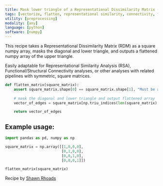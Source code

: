 ```yaml
---
title: Mask lower triangle of a Representational Dissimilarity Matrix (RDM)
tags: [vectorize, flatten, representational similarity, connectivity, functional connectivity, structural connectivity, rdm, lower triangle, mask, array, matrix]
utility: [preprocessing]
modality: [any]
language: [python]
software: [numpy]
---
```


This recipe takes a Representational Dissimilarity Matrix (RDM) as a square numpy array, masks the diagonal and lower triangle, and outputs a flattened numpy array of the upper triangle. 

Easily adaptable for Representational Similarity Analysis (RSA), Functional/Structural Connectivity analyses, or other analyses with related pipelines with symmetric, square matrices.

```py
def flatten_matrix(square_matrix):
    assert square_matrix.shape[0] == square_matrix.shape[1], "Must be a square numpy array"
    
    # mask the diagonal and lower triangle and output flattened array
    vector_of_edges = square_matrix[np.triu_indices(len(square_matrix), k=1)] 

    return vector_of_edges
```

## Example usage:
```py
import pandas as pd, numpy as np

square_matrix = np.array([[1,0,0,0],
                          [0,1,0,0],
                          [0,0,1,0],
                          [0,0,0,1]])

flatten_matrix(square_matrix)
```
Recipe by [Shawn Rhoads](https://github.com/shawnrhoads)